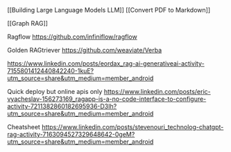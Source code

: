 [[Building Large Language Models LLM]]
[[Convert PDF to Markdown]]

[[Graph RAG]]

Ragflow
https://github.com/infiniflow/ragflow

Golden RAGtriever
https://github.com/weaviate/Verba

https://www.linkedin.com/posts/eordax_rag-ai-generativeai-activity-7155801412440842240-1kuE?utm_source=share&utm_medium=member_android

Quick deploy but online apis only
https://www.linkedin.com/posts/eric-vyacheslav-156273169_ragapp-is-a-no-code-interface-to-configure-activity-7211382860182695936-D3Ih?utm_source=share&utm_medium=member_android

Cheatsheet
https://www.linkedin.com/posts/stevenouri_technolog-chatgpt-rag-activity-7163094527329648642-0geM?utm_source=share&utm_medium=member_android